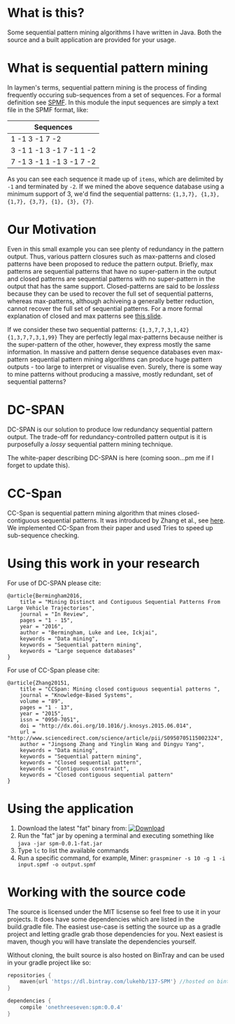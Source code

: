 # What is this?
Some sequential pattern mining algorithms I have written in Java. Both the source and a built application are provided for your usage.
# What is sequential pattern mining
In laymen's terms, sequential pattern mining is the process of finding frequently occuring sub-sequences from a set of sequences. For a formal definition see [SPMF](http://www.philippe-fournier-viger.com/spmf/index.php?link=documentation.php#examplePrefixSpan). In this module the input sequences are simply a text file in the SPMF format, like:

Sequences | 
------------ | 
1 -1 3 -1 7 -2 | 
3 -1 1 -1 3 -1 7 -1 1 -2 |
7 -1 3 -1 1 -1 3 -1 7 -2 |

As you can see each sequence it made up of `items`, which are delimited by `-1` and terminated by `-2`. If we mined the above sequence database using a minimum support of 3, we'd find the sequential patterns: `{1,3,7}, {1,3}, {1,7}, {3,7}, {1}, {3}, {7}`. 

# Our Motivation

Even in this small example you can see plenty of redundancy in the pattern output. Thus, various pattern closures such as max-patterns and closed patterns have been proposed to reduce the pattern output. Briefly, max patterns are sequential patterns that have no super-pattern in the output and closed patterns are sequential patterns with no super-pattern in the output that has the same support. Closed-patterns are said to be *lossless* because they can be used to recover the full set of sequential patterns, whereas max-patterns, although achiveing a generally better reduction, cannot recover the full set of sequential patterns. For a more formal explanation of closed and max patterns see [this slide](http://www.slideshare.net/JustinCletus/mining-frequent-patterns-association-and-correlations/8). 

If we consider these two sequential patterns:
`{1,3,7,7,3,1,42}`
`{1,3,7,7,3,1,99}`
They are perfectly legal max-patterns because neither is the super-pattern of the other, however, they express mostly the same information. In massive and pattern dense sequence databases even max-pattern sequential pattern mining algorithms can produce huge pattern outputs - too large to interpret or visualise even. Surely, there is some way to mine patterns without producing a massive, mostly redundant, set of sequential patterns?

# DC-SPAN
DC-SPAN is our solution to produce low redundancy sequential pattern output. The trade-off for redundancy-controlled pattern output is it is purposefully a *lossy* sequential pattern mining technique.

The white-paper describing DC-SPAN is here (coming soon...pm me if I forget to update this). 

# CC-Span
CC-Span is sequential pattern mining algorithm that mines closed-contiguous sequential patterns. It was introduced by Zhang et al., see [here](http://www.sciencedirect.com/science/article/pii/S0950705115002324). We implemented CC-Span from their paper and used Tries to speed up sub-sequence checking.

# Using this work in your research
For use of DC-SPAN please cite:
```
@article{Bermingham2016,
    title = "Mining Distinct and Contiguous Sequential Patterns From Large Vehicle Trajectories",
    journal = "In Review",
    pages = "1 - 15",
    year = "2016",
    author = "Bermingham, Luke and Lee, Ickjai",
    keywords = "Data mining",
    keywords = "Sequential pattern mining",
    keywords = "Large sequence databases"
}
```

For use of CC-Span please cite:
```
@article{Zhang20151,
    title = "CCSpan: Mining closed contiguous sequential patterns ",
    journal = "Knowledge-Based Systems",
    volume = "89",
    pages = "1 - 13",
    year = "2015",
    issn = "0950-7051",
    doi = "http://dx.doi.org/10.1016/j.knosys.2015.06.014",
    url = "http://www.sciencedirect.com/science/article/pii/S0950705115002324",
    author = "Jingsong Zhang and Yinglin Wang and Dingyu Yang",
    keywords = "Data mining",
    keywords = "Sequential pattern mining",
    keywords = "Closed sequential pattern",
    keywords = "Contiguous constraint",
    keywords = "Closed contiguous sequential pattern"
}
```
# Using the application

1. Download the latest "fat" binary from: [ ![Download](https://api.bintray.com/packages/lukehb/137-SPM/137-SPM/images/download.svg) ](https://bintray.com/lukehb/137-SPM/137-SPM/_latestVersion)
2. Run the "fat" jar by opening a terminal and executing something like `java -jar spm-0.0.1-fat.jar`
3. Type `lc` to list the available commands
4. Run a specific command, for example, Miner: `graspminer -s 10 -g 1 -i input.spmf -o output.spmf`

# Working with the source code
The source is licensed under the MIT licsense so feel free to use it in your projects. It does have some dependencies which are listed in the build.gradle file. The easiest use-case is setting the source up as a gradle project and letting gradle grab those dependencies for you. Next easiest is maven, though you will have translate the dependencies yourself. 

Without cloning, the built source is also hosted on BinTray and can be used in your gradle project like so:

```groovy
repositories {
    maven{url 'https://dl.bintray.com/lukehb/137-SPM'} //hosted on bintray
}

dependencies {
    compile 'onethreeseven:spm:0.0.4'
}
```
